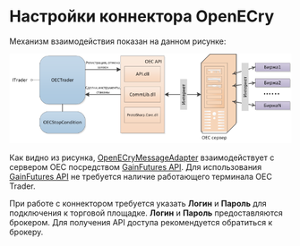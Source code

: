 # Настройки коннектора OpenECry

Механизм взаимодействия показан на данном рисунке:

![OECTrader](../images/OECTrader.png)

Как видно из рисунка, [OpenECryMessageAdapter](xref:StockSharp.OpenECry.OpenECryMessageAdapter) взаимодействует с сервером OEC посредством [GainFutures API](https://gainfutures.com/gainfuturesapi). Для использования [GainFutures API](https://gainfutures.com/gainfuturesapi) не требуется наличие работающего терминала OEC Trader.

При работе с коннектором требуется указать **Логин** и **Пароль** для подключения к торговой площадке. **Логин** и **Пароль** предоставляются брокером. Для получения API доступа рекомендуется обратиться к брокеру.
